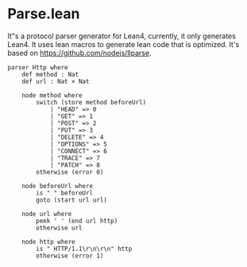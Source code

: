 # Parse.lean

It"s a protocol parser generator for Lean4, currently, it only generates Lean4. It uses lean macros to generate lean code that is optimized. It's based on https://github.com/nodejs/llparse.

```lean
parser Http where
    def method : Nat
    def url : Nat × Nat

    node method where
        switch (store method beforeUrl)
            | "HEAD" => 0
            | "GET" => 1
            | "POST" => 2
            | "PUT" => 3
            | "DELETE" => 4
            | "OPTIONS" => 5
            | "CONNECT" => 6
            | "TRACE" => 7
            | "PATCH" => 8
        otherwise (error 0)

    node beforeUrl where
        is " " beforeUrl
        goto (start url url)

    node url where
        peek ' ' (end url http)
        otherwise url

    node http where
        is " HTTP/1.1\r\n\r\n" http
        otherwise (error 1)
```

